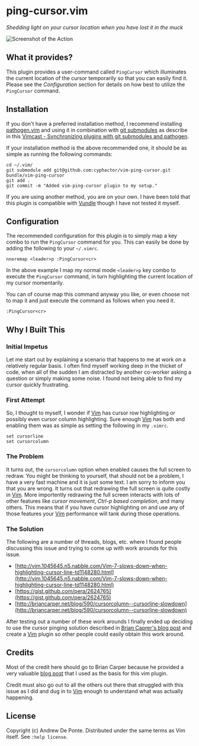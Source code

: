 # ping-cursor.vim

*Shedding light on your cursor location when you have lost it in the muck*

![Screenshot of the Action](http://andrewdeponte.com/vim-ping-cursor/images/vim-ping-cursor_screenshot.png)

## What it provides?

This plugin provides a user-command called `PingCursor` which illuminates the
current location of the cursor temporarily so that you can easily find it.
Please see the *Configuration* section for details on how best to utilize the
`PingCursor` command.

## Installation

If you don't have a preferred installation method, I recommend installing
[pathogen.vim](https://github.com/tpope/vim-pathogen) and using it in
combination with [git
submodules](http://git-scm.com/book/en/Git-Tools-Submodules) as describe in
this [Vimcast - Synchronizing plugins with git submodules and
pathogen](http://vimcasts.org/episodes/synchronizing-plugins-with-git-submodules-and-pathogen/).

If your installation method is the above recommended one, it should be as
simple as running the following commands:

    cd ~/.vim/
    git submodule add git@github.com:cyphactor/vim-ping-cursor.git bundle/vim-ping-cursor
    git add .
    git commit -m "Added vim-ping-cursor plugin to my setup."

If you are using another method, you are on your own. I have been told that
this plugin is compatible with [Vundle](http://github.com/gmarik/vundle)
though I have not tested it myself.

## Configuration

The recommended configuration for this plugin is to simply map a key combo to
run the `PingCursor` command for you. This can easily be done by adding the
following to your `~/.vimrc`.

    nnoremap <leader>p :PingCursor<cr>

In the above example I map my normal mode `<leader>p` key combo to execute the
`PingCursor` command, in turn highlighting the current location of my cursor
momentarily.

You can of course map this command anyway you like, or even choose not to map
it and just execute the command as follows when you need it.

    :PingCursor<cr>

## Why I Built This

### Initial Impetus

Let me start out by explaining a scenario that happens to me at work on a
relatively regular basis. I often find myself working deep in the thicket of
code, when all of the sudden I am distracted by another co-worker asking a
question or simply making some noise. I found not being able to find my cursor
quickly frustrating.

### First Attempt

So, I thought to myself, I wonder if [Vim](http://www.vim.org/) has cursor row
highlighting or possibly even cursor column highlighting. Sure enough
[Vim](http://www.vim.org/) has both and enabling them was as simple as setting
the following in my `.vimrc`.

    set cursorline
    set cursorcolumn

### The Problem

It turns out, the `cursorcolumn` option when enabled causes the full screen to
redraw. You might be thinking to yourself, that should not be a problem, I
have a very fast machine and it is just some text. I am sorry to inform you
that you are wrong.  It turns out that redrawing the full screen is quite
costly in [Vim](http://www.vim.org/). More importently redrawing the full
screen interacts with lots of other features like *cursor movement*, *Ctrl-p
based completion*, and many others. This means that if you have cursor
highlighting on and use any of those features your [Vim](http://www.vim.org/)
performance will tank during those operations.

### The Solution

The following are a number of threads, blogs, etc. where I found people
discussing this issue and trying to come up with work arounds for this issue.

* [http://vim.1045645.n5.nabble.com/Vim-7-slows-down-when-highlighting-cursor-line-td1148280.html](http://vim.1045645.n5.nabble.com/Vim-7-slows-down-when-highlighting-cursor-line-td1148280.html)
* [https://gist.github.com/pera/2624765](https://gist.github.com/pera/2624765)
* [http://briancarper.net/blog/590/cursorcolumn--cursorline-slowdown](http://briancarper.net/blog/590/cursorcolumn--cursorline-slowdown)

After testing out a number of these work arounds I finally ended up deciding
to use the cursor pinging solution described in [Brian Caprer's blog
post](http://briancarper.net/blog/590/cursorcolumn--cursorline-slowdown) and
create a [Vim](http://www.vim.org/) plugin so other people could easily obtain
this work around.

## Credits

Most of the credit here should go to Brian Carper because he provided a very
valuable [blog
post](http://briancarper.net/blog/590/cursorcolumn--cursorline-slowdown) that
I used as the basis for this vim plugin.

Credit must also go out to all the others out there that struggled with this
issue as I did and dug in to [Vim](http://www.vim.org/) enough to understand
what was actually happening.

## License

Copyright (c) Andrew De Ponte. Distributed under the same terms as Vim itself.
See `:help license`.
